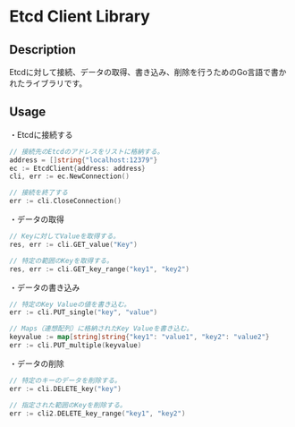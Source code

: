 # Etcd Client Library

## Description
Etcdに対して接続、データの取得、書き込み、削除を行うためのGo言語で書かれたライブラリです。


## Usage
・Etcdに接続する

```go
// 接続先のEtcdのアドレスをリストに格納する。
address = []string{"localhost:12379"}
ec := EtcdClient{address: address}
cli, err := ec.NewConnection()

// 接続を終了する
err := cli.CloseConnection()
```

・データの取得

```go
// Keyに対してValueを取得する。
res, err := cli.GET_value("Key")

// 特定の範囲のKeyを取得する。
res, err := cli.GET_key_range("key1", "key2")
```

・データの書き込み

```go
// 特定のKey Valueの値を書き込む。
err := cli.PUT_single("key", "value")

// Maps（連想配列）に格納されたKey Valueを書き込む。
keyvalue := map[string]string{"key1": "value1", "key2": "value2"}
err := cli.PUT_multiple(keyvalue)
```

・データの削除

```go
// 特定のキーのデータを削除する。
err := cli.DELETE_key("key")

// 指定された範囲のKeyを削除する。
err := cli2.DELETE_key_range("key1", "key2")
```